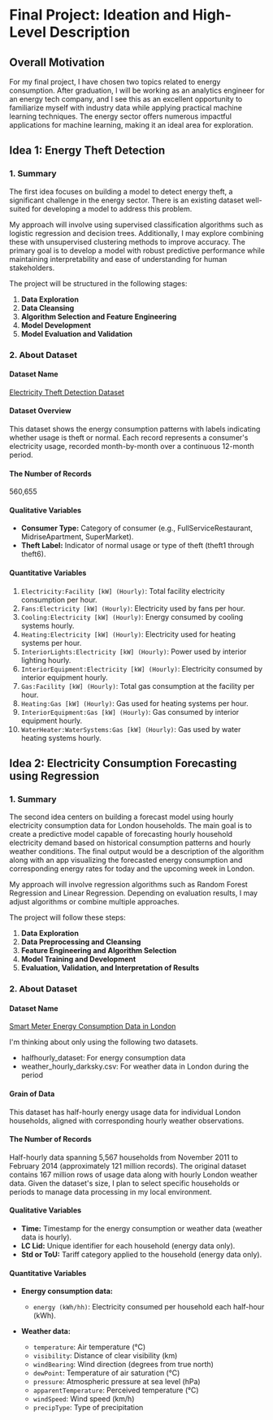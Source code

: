 # Final Project: Ideation and High-Level Description

## Overall Motivation
For my final project, I have chosen two topics related to energy consumption. After graduation, I will be working as an analytics engineer for an energy tech company, and I see this as an excellent opportunity to familiarize myself with industry data while applying practical machine learning techniques. The energy sector offers numerous impactful applications for machine learning, making it an ideal area for exploration.

## Idea 1: Energy Theft Detection

### 1. Summary

The first idea focuses on building a model to detect energy theft, a significant challenge in the energy sector. There is an existing dataset well-suited for developing a model to address this problem.

My approach will involve using supervised classification algorithms such as logistic regression and decision trees. Additionally, I may explore combining these with unsupervised clustering methods to improve accuracy. The primary goal is to develop a model with robust predictive performance while maintaining interpretability and ease of understanding for human stakeholders.

The project will be structured in the following stages:
1. **Data Exploration**
2. **Data Cleansing**
3. **Algorithm Selection and Feature Engineering**
4. **Model Development**
5. **Model Evaluation and Validation**

### 2. About Dataset

#### Dataset Name
[Electricity Theft Detection Dataset](https://data.mendeley.com/datasets/c3c7329tjj/3)

#### Dataset Overview
This dataset shows the energy consumption patterns with labels indicating whether usage is theft or normal. Each record represents a consumer's electricity usage, recorded month-by-month over a continuous 12-month period.

#### The Number of Records
560,655

#### Qualitative Variables
-   **Consumer Type:** Category of consumer (e.g., FullServiceRestaurant, MidriseApartment, SuperMarket).
-   **Theft Label:** Indicator of normal usage or type of theft (theft1 through theft6).

#### Quantitative Variables

1.  `Electricity:Facility [kW] (Hourly)`: Total facility electricity consumption per hour.
2.  `Fans:Electricity [kW] (Hourly)`: Electricity used by fans per hour.
3.  `Cooling:Electricity [kW] (Hourly)`: Energy consumed by cooling systems hourly.
4.  `Heating:Electricity [kW] (Hourly)`: Electricity used for heating systems per hour.
5.  `InteriorLights:Electricity [kW] (Hourly)`: Power used by interior lighting hourly.
6.  `InteriorEquipment:Electricity [kW] (Hourly)`: Electricity consumed by interior equipment hourly.
7.  `Gas:Facility [kW] (Hourly)`: Total gas consumption at the facility per hour.
8.  `Heating:Gas [kW] (Hourly)`: Gas used for heating systems per hour.
9.  `InteriorEquipment:Gas [kW] (Hourly)`: Gas consumed by interior equipment hourly.
10. `WaterHeater:WaterSystems:Gas [kW] (Hourly)`: Gas used by water heating systems hourly.


## Idea 2: Electricity Consumption Forecasting using Regression

### 1. Summary
The second idea centers on building a forecast model using hourly electricity consumption data for London households. The main goal is to create a predictive model capable of forecasting hourly household electricity demand based on historical consumption patterns and hourly weather conditions. The final output would be a description of the algorithm along with an app visualizing the forecasted energy consumption and corresponding energy rates for today and the upcoming week in London.

My approach will involve regression algorithms such as Random Forest Regression and Linear Regression. Depending on evaluation results, I may adjust algorithms or combine multiple approaches.

The project will follow these steps:
1.  **Data Exploration**
2.  **Data Preprocessing and Cleansing**
3.  **Feature Engineering and Algorithm Selection**
4.  **Model Training and Development**
5.  **Evaluation, Validation, and Interpretation of Results**

### 2. About Dataset

#### Dataset Name

[Smart Meter Energy Consumption Data in London](https://www.kaggle.com/datasets/jeanmidev/smart-meters-in-london)

I'm thinking about only using the following two datasets.
- halfhourly_dataset: For energy consumption data
- weather_hourly_darksky.csv: For weather data in London during the period


#### Grain of Data
This dataset has half-hourly energy usage data for individual London households, aligned with corresponding hourly weather observations.

#### The Number of Records
Half-hourly data spanning 5,567 households from November 2011 to February 2014 (approximately 121 million records). The original dataset contains 167 million rows of usage data along with hourly London weather data. Given the dataset's size, I plan to select specific households or periods to manage data processing in my local environment.

#### Qualitative Variables

-   **Time:** Timestamp for the energy consumption or weather data (weather data is hourly).
-   **LC Lid:** Unique identifier for each household (energy data only).
-   **Std or ToU:** Tariff category applied to the household (energy data only).

#### Quantitative Variables

- **Energy consumption data:**
    -   `energy (kWh/hh)`: Electricity consumed per household each half-hour (kWh).

- **Weather data:**
    - `temperature`: Air temperature (°C)
    - `visibility`: Distance of clear visibility (km)
    - `windBearing`: Wind direction (degrees from true north)
    - `dewPoint`: Temperature of air saturation (°C)
    - `pressure`: Atmospheric pressure at sea level (hPa)
    - `apparentTemperature`: Perceived temperature (°C)
    - `windSpeed`: Wind speed (km/h)
    - `precipType`: Type of precipitation
